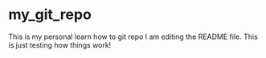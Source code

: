 # my_git_repo
This is my personal learn how to git repo
I am editing the README file. This is just testing how things work!
